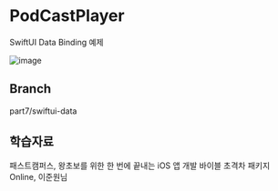 # PodCastPlayer
SwiftUI Data Binding 예제

![image](https://user-images.githubusercontent.com/89061309/206854477-30f95613-4277-4582-8992-090a7bb18878.png)



## Branch
part7/swiftui-data


## 학습자료
패스트캠퍼스, 왕초보를 위한 한 번에 끝내는 iOS 앱 개발 바이블 초격차 패키지 Online, 이준원님
